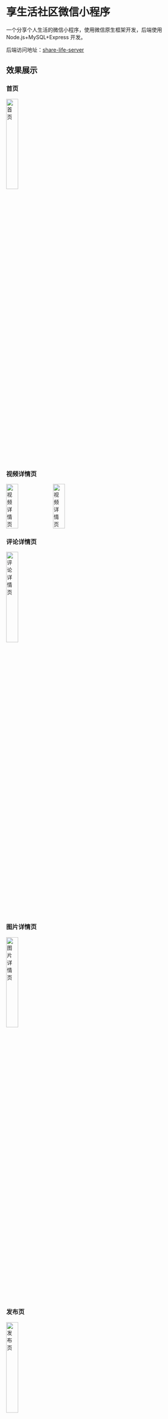 # 享生活社区微信小程序

一个分享个人生活的微信小程序，使用微信原生框架开发，后端使用 Node.js+MySQL+Express 开发。

后端访问地址：[share-life-server](https://github.com/2918894301/share-life-server)

## 效果展示

### 首页

<img src="assets/render/IMG_6051.PNG" alt="首页" style="width:25%" />

### 视频详情页

<div style="display: flex;">
  <img src="assets/render/IMG_6043.PNG" alt="视频详情页" style="width:25%" />
  <img src="assets/render/IMG_6049.PNG" alt="视频详情页" style="width:25%" />
</div>

### 评论详情页

<img src="assets/render/IMG_6044.PNG" alt="评论详情页" style="width:25%" />

### 图片详情页

<img src="assets/render/IMG_6045.PNG" alt="图片详情页" style="width:25%" />

### 发布页

<img src="assets/render/IMG_6046.PNG" alt="发布页" style="width:25%" />

### 个人中心页

<img src="assets/render/IMG_6047.PNG" alt="个人中心页" style="width:25%" />

### 设置页

<img src="assets/render/IMG_6048.PNG" alt="设置页" style="width:25%" />

### 搜索页

<img src="assets/render/IMG_6052.PNG" alt="搜索页" style="width:25%" />

### 收藏

<img src="assets/render/IMG_6050.PNG" alt="收藏" style="width:25%" />

## 功能特性

### 用户系统

- 用户登录与注册
- 个人信息管理
  - 头像上传和更新
  - 昵称修改
  - 个性签名编辑
- 个人主页展示
  - 用户基本信息展示
  - 关注/粉丝/获赞数据统计
  - 个性签名展示

### 内容管理

- 笔记管理
  - 笔记列表展示
  - 笔记卡片式布局
  - 笔记标题和内容展示
  - 笔记作者信息展示
  - 笔记点赞数显示
- 收藏功能
  - 收藏列表展示
  - 收藏内容管理
- 点赞功能
  - 点赞列表展示
  - 点赞内容管理

### 界面特性

- 现代化 UI 设计
  - 渐变色背景
  - 圆角设计
  - 卡片式布局
- 标签页切换
  - 笔记/收藏/赞过的内容切换
  - 平滑切换动画
- 响应式布局
  - 适配不同屏幕尺寸
  - 网格布局展示
- 瀑布流布局
  - 首页内容瀑布流展示
  - 自适应内容高度

## 技术栈

- 微信小程序原生框架
- 后端 Node.js + Express + MySQL
  - Express 框架
  - 用户管理
  - 数据存储
  - 文件存储
- CSS3
  - Flexbox 布局
  - Grid 布局
  - 渐变色背景
  - 动画效果

## 目录结构

```
├── pages/
│   ├── index/             # 首页
│   ├── profile/           # 个人主页
│   ├── settings/          # 设置页面
│   ├── login/             # 登录页面
│   ├── publish/           # 发布页面
│   ├── search/            # 搜索页面
│   ├── detail/            # 图片详情页
│   └── video-detail/      # 视频详情页
├── components/
│   ├── note-card/         # 笔记卡片组件
│   ├── action-bar/        # 操作栏组件
│   ├── comment-input/     # 评论输入框组件
│   └── follow-button/     # 关注按钮组件
├── utils/                 # 工具函数
├── assets/                # 静态资源
├── app.js                 # 应用入口
├── app.json               # 应用配置
└── app.wxss               # 应用样式
```

## 已实现功能

- 首页瀑布流布局
- 分类导航固定顶部
- 个人中心页面
- 笔记卡片组件
- 搜索页面
- 发布页面基础布局
- 签名设置功能

## 待实现功能

- 消息通知
- 图片上传优化
- 数据缓存优化
- 分享功能

## 开发环境

- 微信开发者工具

## 如何运行

- 克隆项目到本地
- 在微信开发者工具中导入项目
- 修改 request.js 中的 BASE_URL
- 编译运行项目

## 注意事项

- 需要在微信开发者工具中开启 ES6 转 ES5 功能
- 建议使用最新版本的微信开发者工具
- 项目使用轻量网络请求封装，支持 GET/POST/PUT/DELETE 等请求方式
- 请求封装包含统一 BASE_URL、加载提示、错误提示和自动鉴权功能
